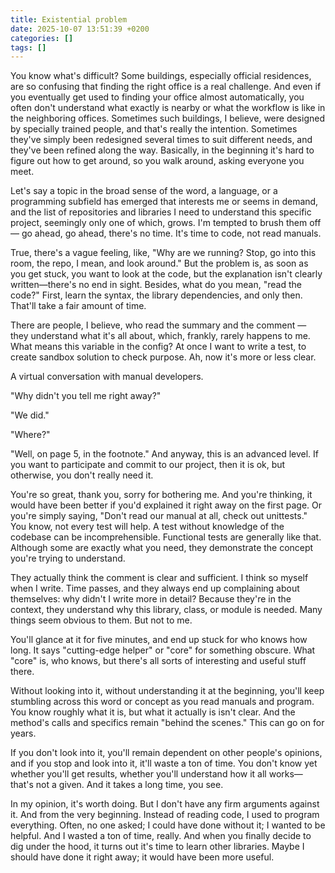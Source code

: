 ```yaml
---
title: Existential problem
date: 2025-10-07 13:51:39 +0200
categories: []
tags: []
---
```


You know what's difficult? Some buildings, especially official residences, are so confusing that finding the right office is a real challenge. And even if you eventually get used to finding your office almost automatically, you often don't understand what exactly is nearby or what the workflow is like in the neighboring offices. Sometimes such buildings, I believe, were designed by specially trained people, and that's really the intention. Sometimes they've simply been redesigned several times to suit different needs, and they've been refined along the way. Basically, in the beginning it's hard to figure out how to get around, so you walk around, asking everyone you meet. 

Let's say a topic in the broad sense of the word, a language, or a programming subfield has emerged that interests me or seems in demand, and the list of repositories and libraries I need to understand this specific project, seemingly only one of which, grows. I'm tempted to brush them off— go ahead, go ahead, there's no time. It's time to code, not read manuals.
 
True, there's a vague feeling, like, "Why are we running? Stop, go into this room, the repo, I mean, and look around." But the problem is, as soon as you get stuck, you want to look at the code, but the explanation isn't clearly written—there's no end in sight. Besides, what do you mean, "read the code?" First, learn the syntax, the library dependencies, and only then. That'll take a fair amount of time.

There are people, I believe, who read the summary and the comment — they understand what it's all about, which, frankly, rarely happens to me. What means this variable in the config? At once I want to write a test, to create sandbox solution to check purpose. Ah, now it's more or less clear. 

A virtual conversation with manual developers.

"Why didn't you tell me right away?"

"We did."

"Where?"

"Well, on page 5, in the footnote." And anyway, this is an advanced level. If you want to participate and commit to our project, then it is ok, but otherwise, you don't really need it.

You're so great, thank you, sorry for bothering me. And you're thinking, it would have been better if you'd explained it right away on the first page. Or you're simply saying, "Don't read our manual at all, check out unittests." You know, not every test will help. A test without knowledge of the codebase can be incomprehensible. Functional tests are generally like that. Although some are exactly what you need, they demonstrate the concept you're trying to understand.

They actually think the comment is clear and sufficient. I think so myself when I write. Time passes, and they always end up complaining about themselves: why didn't I write more in detail? Because they're in the context, they understand why this library, class, or module is needed. Many things seem obvious to them. But not to me.

You'll glance at it for five minutes, and end up stuck for who knows how long. It says "cutting-edge helper" or "core" for something obscure. What "core" is, who knows, but there's all sorts of interesting and useful stuff there.

Without looking into it, without understanding it at the beginning, you'll keep stumbling across this word or concept as you read manuals and program. You know roughly what it is, but what it actually is isn't clear. And the method's calls and specifics remain "behind the scenes." This can go on for years.

If you don't look into it, you'll remain dependent on other people's opinions, and if you stop and look into it, it'll waste a ton of time. You don't know yet whether you'll get results, whether you'll understand how it all works—that's not a given. And it takes a long time, you see.

In my opinion, it's worth doing. But I don't have any firm arguments against it. And from the very beginning. Instead of reading code, I used to program everything. Often, no one asked; I could have done without it; I wanted to be helpful. And I wasted a ton of time, really. And when you finally decide to dig under the hood, it turns out it's time to learn other libraries. Maybe I should have done it right away; it would have been more useful.